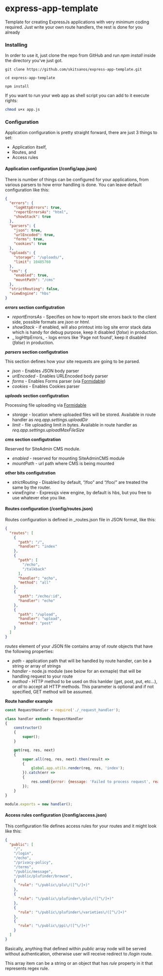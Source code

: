 # express-app-template
Template for creating ExpressJs applications with very minimum coding required. Just write your own route handlers, the rest is done for you already

### Installing

In order to use it, just clone the repo from GitHub and run _npm install_ inside the directory you've just got.

```
git clone https://github.com/skitsanos/express-app-template.git

cd express-app-template

npm install
```

If you want to run your web app as shell script you can add to it execute rights:

```sh
chmod u+x app.js
```


### Configuration

Application configuration is pretty straight forward, there are just 3 things to set:

- Application itself,
- Routes, and
- Access rules

#### Application configuration (/config/app.json)

There is number of things can be configured for your applications, from various parsers to how error handling is done. You can leave default configuration like this: 

```json
{
  "errors": {
    "logHttpErrors": true,
    "reportErrorsAs": "html",
    "showStack": true
  },
  "parsers": {
    "json": true,
    "urlEncoded": true,
    "forms": true,
    "cookies": true
  },
  "uploads": {
    "storage": "/uploads/",
    "limit": 10485760
  },
  "cms": {
    "enabled": true,
    "mountPath": "/cms"
  },
  "strictRouting": false,
  "viewEngine": "hbs"
}
```

**_errors_ section configutration**

- _reportErrorsAs_ - Specifies on how to report site errors back to the client side, possible formats are _json_ or _html_.
- _showStack_ - if enabled, will also printout into log site error stack data which is handy for debug purpose, keep it disabled (_false_) in production.
 - _ logHttpErrors_ - logs errors like 'Page not found', keep it disabled (_false_) in production.

**_parsers_ section configutration**
 
This section defines how your site requests are going to be parsed.
 
- _json_ - Enables JSON body parser
- _urlEncoded_ - Enables URLEncoded body parser
- _forms_ - Enables Forms parser (via [Formidable](https://github.com/felixge/node-formidable))
- _cookies_ - Enables Cookies parser

**_uploads_ section configutration**

Processing file uploading via [Formidable](https://github.com/felixge/node-formidable)

- _storage_ - location where uploaded files will be stored. Available in route handler as _req.app.settings.uploadDir_
- _limit_ - file uploading limit in bytes. Available in route handler as _req.app.settings.uploadMaxFileSize_

**_cms_ section configutration**

Reserved for SiteAdmin CMS module.

- _enabled_ - reserved for mounting SiteAdminCMS module
- _mountPath_ - url path where CMS is being mounted

**other bits configutration**

- _strictRouting_ - Disabled by default, “/foo” and “/foo/” are treated the same by the router.
- _viewEngine_ - Expressjs view engine, by default is hbs, but you free to use whatever else you like.


#### Routes configuration (/config/routes.json)

Routes configuration is defined in _routes.json file in JSON format, like this:

```json
{
  "routes": [
    {
      "path": "/",
      "handler": "index"
    },
    {
      "path": [
        "/echo",
        "/talkback"
      ],
      "handler": "echo",
      "method": "all"
    },
    {
      "path": "/echo/:id",
      "handler": "echo"
    },
    {
      "path": "/upload",
      "handler": "upload",
      "method": "post"
    }
  ]
}
```

_routes_ element of your JSON file contains array of _route_ objects that have the following properties:

- _path_ - application path that will be handled by route handler, can be a string or array of strings
- _handler_ - node.js module (see below for an exmaple) that will be handling request to your route
- _method_ - HTTP method to be used on this hanlder (get, post, put, etc...), or _all_ to accept all HTTP methods. This parameter is optional and if not specified, GET method will be assumed.

**Route handler example**

```js
const RequestHandler = require('./_request_handler');

class handler extends RequestHandler
{
    constructor()
    {
        super();
    }

    get(req, res, next)
    {
        super.all(req, res, next).then(result =>
        {
            global.app.utils.render(req, res, 'index');
        }).catch(err =>
        {
            res.send({error: {message: 'Failed to process request', reason: err, url: req.url}});
        });
    }
}

module.exports = new handler();
```

#### Access rules configuration (/config/access.json)

This configuration file defines access rules for your routes and it might look like this:

```json
{
  "public": [
    "/",
    "/login",
    "/echo",
    "/privacy-policy",
    "/terms",
    "/public/message",
    "/public/plufinder/browse",
    {
      "rule": "\/public\/plu\/([^\/]+)"
    },
    {
      "rule": "\/public\/plufinder\/plu\/([^\/]+)"
    },
    {
      "rule": "\/public\/plufinder\/varieties\/([^\/]+)"
    },
    {
      "rule": "\/public\/ppi\/([^\/]+)"
    }
  ]
}
```

Basically, anything that defined within _public_ array node will be served without authentication, otherwise user will receive redirect to _/login_ route.

This array item can be a string or an object that has _rule_ property in it that represents regex rule.
